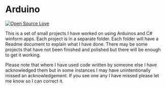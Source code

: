 # Arduino
[![Open Source Love](https://badges.frapsoft.com/os/v1/open-source.svg?v=103)](https://github.com/ellerbrock/open-source-badges/)

This is a set of small projects I have worked on using Arduinos and C# winform apps. Each project is in a separate folder. Each folder will have a Readme document to explain what I have done. There may be some projects that have not been finished and polished but there will be enough to get it working. 

Please note that where I have used code written by someone else I have acknowledged them but in some instances I may have unintentionally missed an acknowledgement. If you see one any I have missed please let me know so I can correct it.
